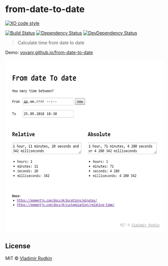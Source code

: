 # from-date-to-date

[![XO code style][codestyle-image]][codestyle-url]

[![Build Status][travis-image]][travis-url]
[![Dependency Status][depstat-image]][depstat-url]
[![DevDependency Status][depstat-dev-image]][depstat-dev-url]

> Calculate time from date to date

Demo: [vovanr.github.io/from-date-to-date][demo]

<img src="./preview.png" width="600" height="549" alt=""/>

## License
MIT © [Vladimir Rodkin](https://github.com/VovanR)

[demo]: https://vovanr.github.io/from-date-to-date

[codestyle-url]: https://github.com/xojs/xo
[codestyle-image]: https://img.shields.io/badge/code_style-XO-5ed9c7.svg?style=flat-square

[travis-url]: https://travis-ci.org/VovanR/from-date-to-date
[travis-image]: https://img.shields.io/travis/VovanR/from-date-to-date.svg?style=flat-square

[depstat-url]: https://david-dm.org/VovanR/from-date-to-date
[depstat-image]: https://david-dm.org/VovanR/from-date-to-date.svg?style=flat-square

[depstat-dev-url]: https://david-dm.org/VovanR/from-date-to-date
[depstat-dev-image]: https://david-dm.org/VovanR/from-date-to-date/dev-status.svg?style=flat-square
